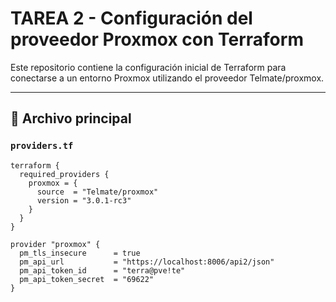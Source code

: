 # TAREA 2 - Configuración del proveedor Proxmox con Terraform

Este repositorio contiene la configuración inicial de Terraform para conectarse a un entorno Proxmox utilizando el proveedor Telmate/proxmox.

---

## 📄 Archivo principal

### `providers.tf`

```hcl
terraform {
  required_providers {
    proxmox = {
      source  = "Telmate/proxmox"
      version = "3.0.1-rc3"
    }
  }
}

provider "proxmox" {
  pm_tls_insecure      = true
  pm_api_url           = "https://localhost:8006/api2/json"
  pm_api_token_id      = "terra@pve!te"
  pm_api_token_secret  = "69622"
}
